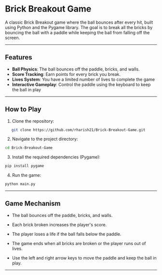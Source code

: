 # Brick Breakout Game

A classic Brick Breakout game where the ball bounces after every hit, built using Python and the Pygame library. The goal is to break all the bricks by bouncing the ball with a paddle while keeping the ball from falling off the screen.

---

## Features

- **Ball Physics**: The ball bounces off the paddle, bricks, and walls.
- **Score Tracking**: Earn points for every brick you break.
- **Lives System**: You have a limited number of lives to complete the game
- **Interactive Gameplay**: Control the paddle using the keyboard to keep the ball in play

---

## How to Play

1. Clone the repository:
```bash
   git clone https://github.com/rharish21/Brick-Breakout-Game.git
```

2. Navigate to the project directory:

```bash
cd Brick-Breakout-Game
```

3. Install the required dependencies (Pygame):

```bash
pip install pygame
```

4. Run the game:

```bash
python main.py
```
---

## Game Mechanism

- The ball bounces off the paddle, bricks, and walls.

- Each brick broken increases the player's score.

- The player loses a life if the ball falls below the paddle.

- The game ends when all bricks are broken or the player runs out of lives.

- Use the left and right arrow keys to move the paddle and keep the ball in play.

---
